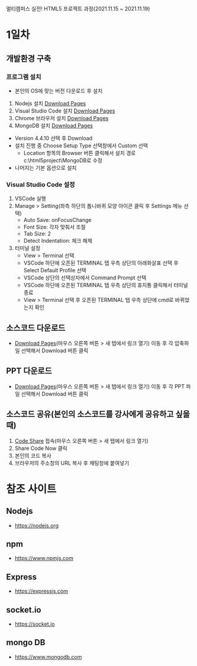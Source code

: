 멀티캠퍼스 실전! HTML5 프로젝트 과정(2021.11.15 ~ 2021.11.19)
# 1일차
## 개발환경 구축
### 프로그램 설치
* 본인의 OS에 맞는 버전 다운로드 후 설치
1. Nodejs 설치 [Download Pages](https://nodejs.org/en/download/)
2. Visual Studio Code 설치 [Download Pages](https://code.visualstudio.com/download)
3. Chrome 브라우저 설치 [Download Pages](https://www.google.com/chrome)
4. MongoDB 설치 [Download Pages](https://www.mongodb.com/try/download/community)
  * Version 4.4.10 선택 후 Download
  * 설치 진행 중 Choose Setup Type 선택창에서 Custom 선택
    - Location 항목의 Browser 버튼 클릭해서 설치 경로 c:\html5project\MongoDB로 수정
  * 나머지는 기본 옵션으로 설치

### Visual Studio Code 설정
1. VSCode 실행
2. Manage > Setting(좌측 하단의 톱니바퀴 모양 아이콘 클릭 후 Settings 메뉴 선택)
	* Auto Save: onFocusChange
	* Font Size: 각자 맞춰서 조절
	* Tab Size: 2
	* Detect Indentation: 체크 해제
3. 터미널 설정
	* View > Terminal 선택
	* VSCode 하단에 오픈된 TERMINAL 탭 우측 상단의 아래화살표 선택 후 Select Default Profile 선택
	* VSCode 상단의 선택상자에서 Command Prompt 선택
	* VSCode 하단에 오픈된 TERMINAL 탭 우측 상단의 휴지통 클릭해서 터미널 종료
	* View > Terminal 선택 후 오픈된 TERMINAL 탭 우측 상단에 cmd로 바뀌었는지 확인
## 소스코드 다운로드
* [Download Pages](https://github.com/uzoolove/html5project202106/blob/master/sample)(마우스 오른쪽 버튼 > 새 탭에서 링크 열기) 이동 후 각 압축파일 선택해서 Download 버튼 클릭

## PPT 다운로드
* [Download Pages](https://github.com/uzoolove/html5project202106/blob/master/PPT)(마우스 오른쪽 버튼 > 새 탭에서 링크 열기) 이동 후 각 PPT 파일 선택해서 Download 버튼 클릭

## 소스코드 공유(본인의 소스코드를 강사에게 공유하고 싶을때)
1. [Code Share](https://codeshare.io/) 접속(마우스 오른쪽 버튼 > 새 탭에서 링크 열기)
2. Share Code Now 클릭
3. 본인의 코드 복사
4. 브라우저의 주소창의 URL 복사 후 채팅창에 붙여넣기

# 참조 사이트
## Nodejs
* https://nodejs.org
## npm
* https://www.npmjs.com
## Express
* https://expressjs.com
## socket.io
* https://socket.io
## mongo DB
* https://www.mongodb.com